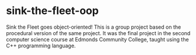 # sink-the-fleet-oop
Sink the Fleet goes object-oriented!  This is a group project based on the procedural version of the same project. It was the final project in the second computer science course at Edmonds Community College, taught using the C++ programming language.
